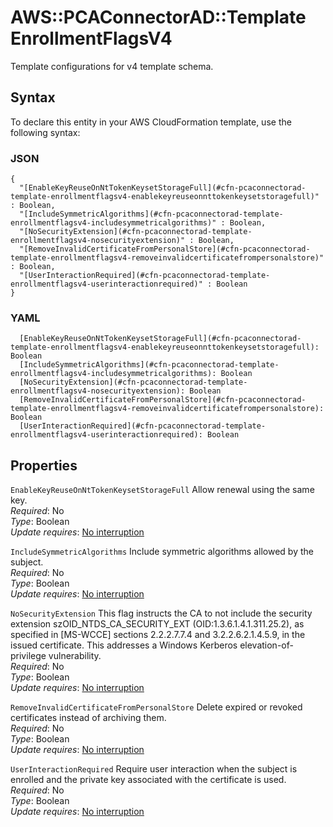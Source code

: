 # AWS::PCAConnectorAD::Template EnrollmentFlagsV4<a name="aws-properties-pcaconnectorad-template-enrollmentflagsv4"></a>

Template configurations for v4 template schema\.

## Syntax<a name="aws-properties-pcaconnectorad-template-enrollmentflagsv4-syntax"></a>

To declare this entity in your AWS CloudFormation template, use the following syntax:

### JSON<a name="aws-properties-pcaconnectorad-template-enrollmentflagsv4-syntax.json"></a>

```
{
  "[EnableKeyReuseOnNtTokenKeysetStorageFull](#cfn-pcaconnectorad-template-enrollmentflagsv4-enablekeyreuseonnttokenkeysetstoragefull)" : Boolean,
  "[IncludeSymmetricAlgorithms](#cfn-pcaconnectorad-template-enrollmentflagsv4-includesymmetricalgorithms)" : Boolean,
  "[NoSecurityExtension](#cfn-pcaconnectorad-template-enrollmentflagsv4-nosecurityextension)" : Boolean,
  "[RemoveInvalidCertificateFromPersonalStore](#cfn-pcaconnectorad-template-enrollmentflagsv4-removeinvalidcertificatefrompersonalstore)" : Boolean,
  "[UserInteractionRequired](#cfn-pcaconnectorad-template-enrollmentflagsv4-userinteractionrequired)" : Boolean
}
```

### YAML<a name="aws-properties-pcaconnectorad-template-enrollmentflagsv4-syntax.yaml"></a>

```
  [EnableKeyReuseOnNtTokenKeysetStorageFull](#cfn-pcaconnectorad-template-enrollmentflagsv4-enablekeyreuseonnttokenkeysetstoragefull): Boolean
  [IncludeSymmetricAlgorithms](#cfn-pcaconnectorad-template-enrollmentflagsv4-includesymmetricalgorithms): Boolean
  [NoSecurityExtension](#cfn-pcaconnectorad-template-enrollmentflagsv4-nosecurityextension): Boolean
  [RemoveInvalidCertificateFromPersonalStore](#cfn-pcaconnectorad-template-enrollmentflagsv4-removeinvalidcertificatefrompersonalstore): Boolean
  [UserInteractionRequired](#cfn-pcaconnectorad-template-enrollmentflagsv4-userinteractionrequired): Boolean
```

## Properties<a name="aws-properties-pcaconnectorad-template-enrollmentflagsv4-properties"></a>

`EnableKeyReuseOnNtTokenKeysetStorageFull`  <a name="cfn-pcaconnectorad-template-enrollmentflagsv4-enablekeyreuseonnttokenkeysetstoragefull"></a>
Allow renewal using the same key\.  
*Required*: No  
*Type*: Boolean  
*Update requires*: [No interruption](https://docs.aws.amazon.com/AWSCloudFormation/latest/UserGuide/using-cfn-updating-stacks-update-behaviors.html#update-no-interrupt)

`IncludeSymmetricAlgorithms`  <a name="cfn-pcaconnectorad-template-enrollmentflagsv4-includesymmetricalgorithms"></a>
Include symmetric algorithms allowed by the subject\.  
*Required*: No  
*Type*: Boolean  
*Update requires*: [No interruption](https://docs.aws.amazon.com/AWSCloudFormation/latest/UserGuide/using-cfn-updating-stacks-update-behaviors.html#update-no-interrupt)

`NoSecurityExtension`  <a name="cfn-pcaconnectorad-template-enrollmentflagsv4-nosecurityextension"></a>
This flag instructs the CA to not include the security extension szOID\_NTDS\_CA\_SECURITY\_EXT \(OID:1\.3\.6\.1\.4\.1\.311\.25\.2\), as specified in \[MS\-WCCE\] sections 2\.2\.2\.7\.7\.4 and 3\.2\.2\.6\.2\.1\.4\.5\.9, in the issued certificate\. This addresses a Windows Kerberos elevation\-of\-privilege vulnerability\.  
*Required*: No  
*Type*: Boolean  
*Update requires*: [No interruption](https://docs.aws.amazon.com/AWSCloudFormation/latest/UserGuide/using-cfn-updating-stacks-update-behaviors.html#update-no-interrupt)

`RemoveInvalidCertificateFromPersonalStore`  <a name="cfn-pcaconnectorad-template-enrollmentflagsv4-removeinvalidcertificatefrompersonalstore"></a>
Delete expired or revoked certificates instead of archiving them\.  
*Required*: No  
*Type*: Boolean  
*Update requires*: [No interruption](https://docs.aws.amazon.com/AWSCloudFormation/latest/UserGuide/using-cfn-updating-stacks-update-behaviors.html#update-no-interrupt)

`UserInteractionRequired`  <a name="cfn-pcaconnectorad-template-enrollmentflagsv4-userinteractionrequired"></a>
Require user interaction when the subject is enrolled and the private key associated with the certificate is used\.  
*Required*: No  
*Type*: Boolean  
*Update requires*: [No interruption](https://docs.aws.amazon.com/AWSCloudFormation/latest/UserGuide/using-cfn-updating-stacks-update-behaviors.html#update-no-interrupt)
